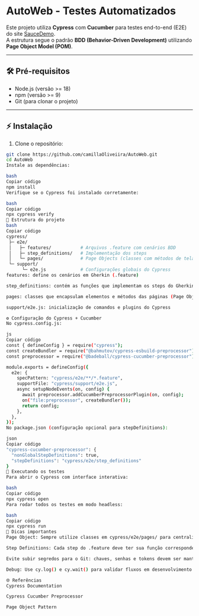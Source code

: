 # AutoWeb - Testes Automatizados

Este projeto utiliza **Cypress** com **Cucumber** para testes end-to-end (E2E) do site [SauceDemo](https://www.saucedemo.com/).  
A estrutura segue o padrão **BDD (Behavior-Driven Development)** utilizando **Page Object Model (POM)**.

---

## 🛠 Pré-requisitos

- Node.js (versão >= 18)
- npm (versão >= 9)
- Git (para clonar o projeto)

---

## ⚡ Instalação

1. Clone o repositório:

```bash
git clone https://github.com/camillaOliveiira/AutoWeb.git
cd AutoWeb
Instale as dependências:

bash
Copiar código
npm install
Verifique se o Cypress foi instalado corretamente:

bash
Copiar código
npx cypress verify
🧩 Estrutura do projeto
bash
Copiar código
cypress/
 ├─ e2e/
 │   ├─ features/           # Arquivos .feature com cenários BDD
 │   ├─ step_definitions/   # Implementação dos steps
 │   └─ pages/              # Page Objects (classes com métodos de tela)
 └─ support/
      └─ e2e.js             # Configurações globais do Cypress
features: define os cenários em Gherkin (.feature)

step_definitions: contém as funções que implementam os steps do Gherkin

pages: classes que encapsulam elementos e métodos das páginas (Page Object)

support/e2e.js: inicialização de comandos e plugins do Cypress

⚙ Configuração do Cypress + Cucumber
No cypress.config.js:

js
Copiar código
const { defineConfig } = require("cypress");
const createBundler = require("@bahmutov/cypress-esbuild-preprocessor");
const preprocessor = require("@badeball/cypress-cucumber-preprocessor");

module.exports = defineConfig({
  e2e: {
    specPattern: "cypress/e2e/**/*.feature",
    supportFile: "cypress/support/e2e.js",
    async setupNodeEvents(on, config) {
      await preprocessor.addCucumberPreprocessorPlugin(on, config);
      on("file:preprocessor", createBundler());
      return config;
    },
  },
});
No package.json (configuração opcional para stepDefinitions):

json
Copiar código
"cypress-cucumber-preprocessor": {
  "nonGlobalStepDefinitions": true,
  "stepDefinitions": "cypress/e2e/step_definitions"
}
🚀 Executando os testes
Para abrir o Cypress com interface interativa:

bash
Copiar código
npx cypress open
Para rodar todos os testes em modo headless:

bash
Copiar código
npx cypress run
📌 Dicas importantes
Page Object: Sempre utilize classes em cypress/e2e/pages/ para centralizar elementos e métodos de cada página.

Step Definitions: Cada step do .feature deve ter sua função correspondente em cypress/e2e/step_definitions/.

Evite subir segredos para o Git: chaves, senhas e tokens devem ser mantidos em .env ou arquivos não versionados.

Debug: Use cy.log() e cy.wait() para validar fluxos em desenvolvimento.

🌐 Referências
Cypress Documentation

Cypress Cucumber Preprocessor

Page Object Pattern

